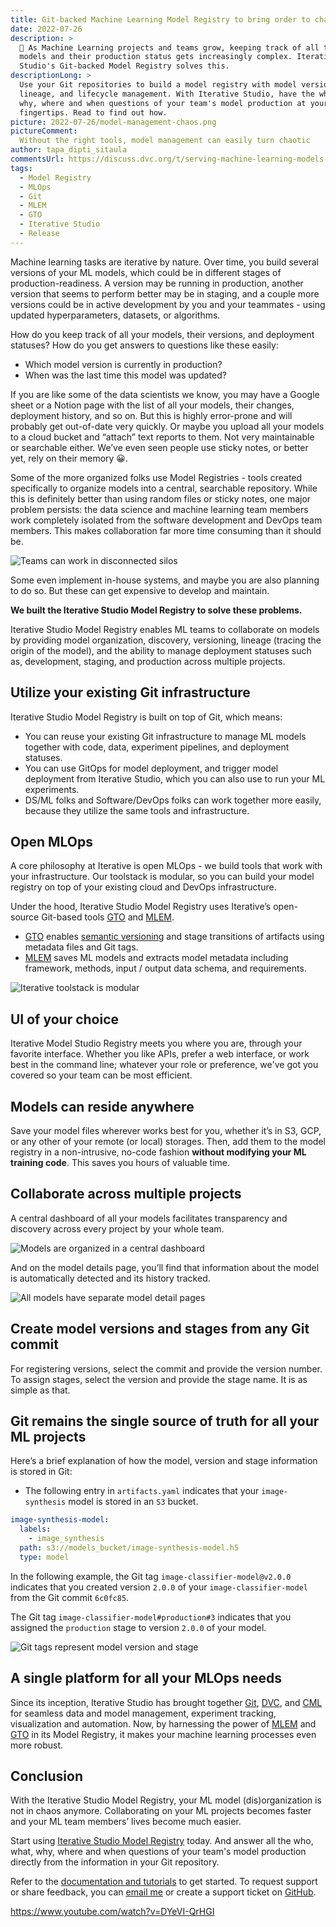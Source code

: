 ```yaml
---
title: Git-backed Machine Learning Model Registry to bring order to chaos
date: 2022-07-26
description: >
  🚀 As Machine Learning projects and teams grow, keeping track of all the
  models and their production status gets increasingly complex. Iterative
  Studio's Git-backed Model Registry solves this.
descriptionLong: >
  Use your Git repositories to build a model registry with model versioning,
  lineage, and lifecycle management. With Iterative Studio, have the who, what,
  why, where and when questions of your team's model production at your
  fingertips. Read to find out how.
picture: 2022-07-26/model-management-chaos.png
pictureComment:
  Without the right tools, model management can easily turn chaotic
author: tapa_dipti_sitaula
commentsUrl: https://discuss.dvc.org/t/serving-machine-learning-models-with-mlem/1253
tags:
  - Model Registry
  - MLOps
  - Git
  - MLEM
  - GTO
  - Iterative Studio
  - Release
---
```


Machine learning tasks are iterative by nature. Over time, you build several
versions of your ML models, which could be in different stages of
production-readiness. A version may be running in production, another version
that seems to perform better may be in staging, and a couple more versions could
be in active development by you and your teammates - using updated
hyperparameters, datasets, or algorithms.

How do you keep track of all your models, their versions, and deployment
statuses? How do you get answers to questions like these easily:

- Which model version is currently in production?
- When was the last time this model was updated?

If you are like some of the data scientists we know, you may have a Google sheet
or a Notion page with the list of all your models, their changes, deployment
history, and so on. But this is highly error-prone and will probably get
out-of-date very quickly. Or maybe you upload all your models to a cloud bucket
and “attach” text reports to them. Not very maintainable or searchable either.
We’ve even seen people use sticky notes, or better yet, rely on their memory 😀.

Some of the more organized folks use Model Registries - tools created
specifically to organize models into a central, searchable repository. While
this is definitely better than using random files or sticky notes, one major
problem persists: the data science and machine learning team members work
completely isolated from the software development and DevOps team members. This
makes collaboration far more time consuming than it should be.

![Teams can work in disconnected silos](/uploads/images/2022-07-26/disconnected-silos.png)

Some even implement in-house systems, and maybe you are also planning to do so.
But these can get expensive to develop and maintain.

**We built the Iterative Studio Model Registry to solve these problems.**

Iterative Studio Model Registry enables ML teams to collaborate on models by
providing model organization, discovery, versioning, lineage (tracing the origin
of the model), and the ability to manage deployment statuses such as,
development, staging, and production across multiple projects.

## Utilize your existing Git infrastructure

Iterative Studio Model Registry is built on top of Git, which means:

- You can reuse your existing Git infrastructure to manage ML models together
  with code, data, experiment pipelines, and deployment statuses.
- You can use GitOps for model deployment, and trigger model deployment from
  Iterative Studio, which you can also use to run your ML experiments.
- DS/ML folks and Software/DevOps folks can work together more easily, because
  they utilize the same tools and infrastructure.

## Open MLOps

A core philosophy at Iterative is open MLOps - we build tools that work with
your infrastructure. Our toolstack is modular, so you can build your model
registry on top of your existing cloud and DevOps infrastructure.

Under the hood, Iterative Studio Model Registry uses Iterative’s open-source
Git-based tools [GTO] and [MLEM].

- [GTO] enables [semantic versioning][semver] and stage transitions of artifacts
  using metadata files and Git tags.
- [MLEM] saves ML models and extracts model metadata including framework,
  methods, input / output data schema, and requirements.

![Iterative toolstack is modular](/uploads/images/2022-07-26/modular-toolstack.png)

## UI of your choice

Iterative Model Studio Registry meets you where you are, through your favorite
interface. Whether you like APIs, prefer a web interface, or work best in the
command line; whatever your role or preference, we've got you covered so your
team can be most efficient.

## Models can reside anywhere

Save your model files wherever works best for you, whether it’s in S3, GCP, or
any other of your remote (or local) storages. Then, add them to the model
registry in a non-intrusive, no-code fashion **without modifying your ML
training code**. This saves you hours of valuable time.

## Collaborate across multiple projects

A central dashboard of all your models facilitates transparency and discovery
across every project by your whole team.

![Models are organized in a central dashboard](/uploads/images/2022-07-26/models-dashboard.png)

And on the model details page, you’ll find that information about the model is
automatically detected and its history tracked.

![All models have separate model detail pages](/uploads/images/2022-07-26/model-details-page.png)

## Create model versions and stages from any Git commit

For registering versions, select the commit and provide the version number. To
assign stages, select the version and provide the stage name. It is as simple as
that.

## Git remains the single source of truth for all your ML projects

Here’s a brief explanation of how the model, version and stage information is
stored in Git:

- The following entry in `artifacts.yaml` indicates that your `image-synthesis`
  model is stored in an `S3` bucket.

```yaml
image-synthesis-model:
  labels:
    - image_synthesis
  path: s3://models_bucket/image-synthesis-model.h5
  type: model
```

In the following example, the Git tag `image-classifier-model@v2.0.0` indicates
that you created version `2.0.0` of your `image-classifier-model` from the Git
commit `6c0fc85`.

The Git tag `image-classifier-model#production#3` indicates that you assigned
the `production` stage to version `2.0.0` of your model.

![Git tags represent model version and stage](/uploads/images/2022-07-26/git-tags.png)

## A single platform for all your MLOps needs

Since its inception, Iterative Studio has brought together [Git], [DVC], and
[CML] for seamless data and model management, experiment tracking, visualization
and automation. Now, by harnessing the power of [MLEM] and [GTO] in its Model
Registry, it makes your machine learning processes even more robust.

## Conclusion

With the Iterative Studio Model Registry, your ML model (dis)organization is not
in chaos anymore. Collaborating on your ML projects becomes faster and your ML
team members’ lives become much easier.

Start using [Iterative Studio Model Registry] today. And answer all the who,
what, why, where and when questions of your team's model production directly
from the information in your Git repository.

Refer to the [documentation and tutorials][docs] to get started. To request
support or share feedback, you can [email me] or create a support ticket on
[GitHub][github support repo].

https://www.youtube.com/watch?v=DYeVI-QrHGI

[iterative studio model registry]: https://studio.iterative.ai/
[git]: https://git-scm.com/
[dvc]: https://dvc.org/
[cml]: https://cml.dev
[gto]: https://github.com/iterative/gto
[mlem]: https://mlem.ai/
[semver]: https://semver.org/
[docs]: https://dvc.org/doc/studio/user-guide/model-registry
[email me]: mailto:tapa@iterative.ai
[github support repo]: https://github.com/iterative/studio-support
